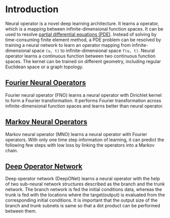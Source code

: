 # Introduction

Neural operator is a novel deep learning architecture.
It learns a operator, which is a mapping between infinite-dimensional function spaces.
It can be used to resolve [partial differential equations (PDE)](https://en.wikipedia.org/wiki/Partial_differential_equation).
Instead of solving by time-consuming finite element method, a PDE problem can be resolved by training a neural network to learn
an operator mapping from infinite-dimensional space ``(u, t)`` to infinite-dimensional space ``f(u, t)``.
Neural operator learns a continuous function between two continuous function spaces.
The kernel can be trained on different geometry, including regular Euclidean space or a graph topology.

## [Fourier Neural Operators](https://github.com/SciML/NeuralOperators.jl/blob/master/src/model.jl)

Fourier neural operator (FNO) learns a neural operator with Dirichlet kernel to form a Fourier transformation.
It performs Fourier transformation across infinite-dimensional function spaces and learns better than neural operator.

## [Markov Neural Operators](https://github.com/SciML/NeuralOperators.jl/blob/master/src/model.jl)

Markov neural operator (MNO) learns a neural operator with Fourier operators.
With only one time step information of learning, it can predict the following few steps with low loss
by linking the operators into a Markov chain.

## [Deep Operator Network](https://github.com/SciML/NeuralOperators.jl/blob/master/src/DeepONet.jl)

Deep operator network (DeepONet) learns a neural operator with the help of two sub-neural network structures described as the branch and the trunk network.
The branch network is fed the initial conditions data, whereas the trunk is fed with the locations where the target(output) is evaluated from the corresponding initial conditions.
It is important that the output size of the branch and trunk subnets is same so that a dot product can be performed between them.
